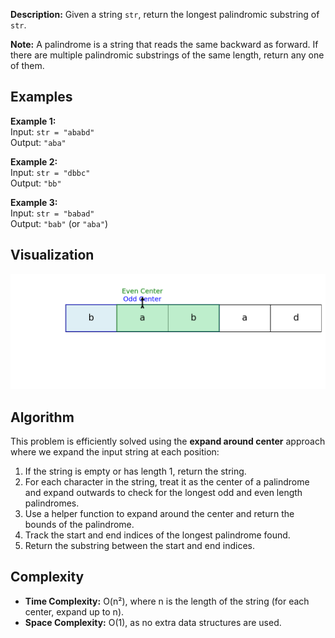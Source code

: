 **Description:**
Given a string `str`, return the longest palindromic substring of `str`.

**Note:** A palindrome is a string that reads the same backward as forward. If there are multiple palindromic substrings of the same length, return any one of them.

## Examples

**Example 1:**  
Input: `str = "ababd"`  
Output: `"aba"`

**Example 2:**  
Input: `str = "dbbc"`  
Output: `"bb"`

**Example 3:**  
Input: `str = "babad"`  
Output: `"bab"` (or `"aba"`)

## Visualization

![Screenshot](../../../../images/longest_palindromic_substring.png)

## Algorithm

This problem is efficiently solved using the **expand around center** approach where we expand the input string at each position:

1. If the string is empty or has length 1, return the string.
2. For each character in the string, treat it as the center of a palindrome and expand outwards to check for the longest odd and even length palindromes.
3. Use a helper function to expand around the center and return the bounds of the palindrome.
4. Track the start and end indices of the longest palindrome found.
5. Return the substring between the start and end indices.

## Complexity

- **Time Complexity:** O(n²), where n is the length of the string (for each center, expand up to n).
- **Space Complexity:** O(1), as no extra data structures are used.